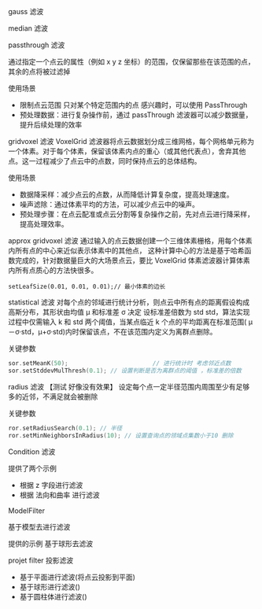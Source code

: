 gauss 滤波

median 滤波


passthrough 滤波

通过指定一个点云的属性（例如 x y z 坐标）的范围，仅保留那些在该范围的点，其余的点将被过滤掉

使用场景

- 限制点云范围 只对某个特定范围内的点 感兴趣时，可以使用 PassThrough
- 预处理数据：进行复杂操作前，通过 passThrough 滤波器可以减少数据量，提升后续处理的效率

gridvoxel 滤波
VoxelGrid 滤波器将点云数据划分成三维网格，每个网格单元称为一个体素。对于每个体素，保留该体素内点的重心（或其他代表点），舍弃其他点。这一过程减少了点云中的点数，同时保持点云的总体结构。

使用场景

- 数据降采样：减少点云的点数，从而降低计算复杂度，提高处理速度。
- 噪声滤除：通过体素平均的方法，可以减少点云中的噪声。
- 预处理步骤：在点云配准或点云分割等复杂操作之前，先对点云进行降采样，提高处理效率。

approx gridvoxel 滤波
通过输入的点云数据创建一个三维体素栅格，用每个体素内所有点的中心来近似表示体素中的其他点， 这种计算中心的方法是基于哈希函数完成的，针对数据量巨大的大场景点云，要比 VoxelGrid 体素滤波器计算体素内所有点质心的方法快很多。

```
setLeafSize(0.01, 0.01, 0.01);// 最小体素的边长
```

statistical 滤波
对每个点的邻域进行统计分析，则点云中所有点的距离假设构成高斯分布，其形状由均值 μ 和标准差 σ 决定
设标准差倍数为 std std，算法实现过程中仅需输入 k 和 std 两个阈值，当某点临近 k 个点的平均距离在标准范围( μ－σ·std，μ+σ·std)内时保留该点，不在该范围内定义为离群点删除。

关键参数

```cpp
sor.setMeanK(50);						 // 进行统计时 考虑邻近点数
sor.setStddevMulThresh(0.1); // 设置判断是否为离群点的阈值 ，标准差的倍数
```

radius 滤波 【测试 好像没有效果】
设定每个点一定半径范围内周围至少有足够多的近邻，不满足就会被删除

关键参数

```cpp
ror.setRadiusSearch(0.1); // 半径
ror.setMinNeighborsInRadius(10); // 设置查询点的领域点集数小于10 删除
```

Condition 滤波

提供了两个示例

- 根据 z 字段进行滤波
- 根据 法向和曲率 进行滤波

ModelFilter

基于模型去进行滤波

提供的示例
基于球形去滤波


projet filter 投影滤波

- 基于平面进行滤波(将点云投影到平面)
- 基于球形进行滤波()
- 基于圆柱体进行滤波()

